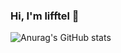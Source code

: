 ### Hi, I'm lifftel 👋



![Anurag's GitHub stats](https://github-readme-stats.vercel.app/api?username=lingtengqiu&show_icons=false&theme=radical&include_orgs=true)




